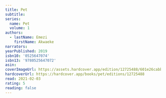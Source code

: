 ```yaml
---
title: Pet
subtitle:
series:
  name: Pet
  volume: 1
authors:
  - lastName: Emezi
    firstName: Akwaeke
narrators:
yearPublished: 2019
isbn10: '0525647074'
isbn13: '9780525647072'
asin:
coverImageUrl: https://assets.hardcover.app/edition/12725488/601e26cabb8d757ad2c87b2c1c6b7c1e648c7799.jpeg
hardcoverUrl: https://hardcover.app/books/pet/editions/12725488
read: 2021-02-03
rating: 5
reading: false
---
```


